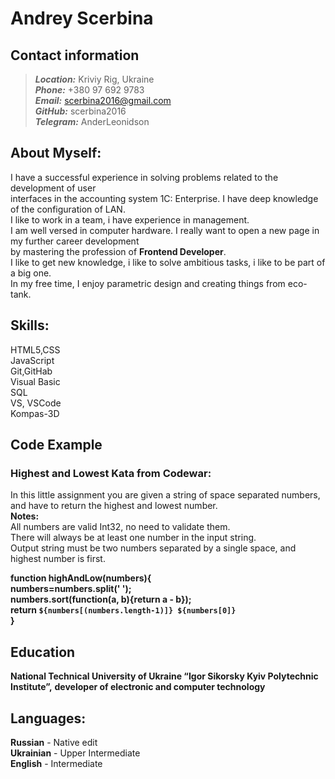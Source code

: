 #                           Andrey Scerbina 

## Contact information
> ***Location:*** Kriviy Rig, Ukraine <br>
> ***Phone:*** +380 97 692 9783 <br>
> ***Email:*** scerbina2016@gmail.com <br>
> ***GitHub:*** scerbina2016 <br>
> ***Telegram:*** AnderLeonidson <br>

## About Myself:

  I have a successful experience in solving problems related to the development of user <br>
interfaces in the accounting system 1C: Enterprise. I have deep knowledge of the configuration of LAN.<br>
I like to work in a team, i have experience in management.<br>
 I am well versed in computer hardware. I really want to open a new page in my further career development<br>
by mastering the profession of **Frontend Developer**.<br>
I like to get new knowledge, i like to solve ambitious tasks, i like to be part of a big one.<br>
In my free time, I enjoy parametric design and creating things from eco-tank.<br>

##  Skills:

HTML5,CSS <br>
JavaScript <br>
Git,GitHab <br>
Visual Basic <br>
SQL <br>
VS, VSCode <br>
Kompas-3D <br>



##  Code Example
### Highest and Lowest Kata from Codewar:
In this little assignment you are given a string of space separated numbers, and have to return the highest and lowest number.<br>
**Notes:**<br>
All numbers are valid Int32, no need to validate them.<br>
There will always be at least one number in the input string.<br>
Output string must be two numbers separated by a single space, and highest number is first.<br>

**function highAndLow(numbers){<br>
numbers=numbers.split(' ');<br>
numbers.sort(function(a, b){return a - b});<br>
  return `${numbers[(numbers.length-1)]} ${numbers[0]}`<br>
}**<br>


##  Education

**National Technical University of Ukraine “Igor Sikorsky Kyiv Polytechnic Institute”,** 
**developer of electronic and computer technology**


## Languages:
**Russian** - Native edit <br>
**Ukrainian** - Upper Intermediate <br> 
**English** - Intermediate <br>

